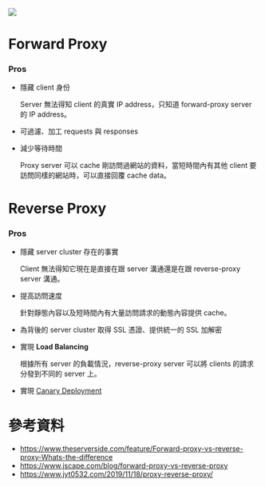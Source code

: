 ![](<https://raw.githubusercontent.com/Jamison-Chen/KM-software/master/img/forward -proxy-vs-reverse-proxy.jpg>)

# Forward Proxy

### Pros

- 隱藏 client 身份

    Server 無法得知 client 的真實 IP address，只知道 forward-proxy server 的 IP address。

- 可過濾、加工 requests 與 responses

- 減少等待時間

    Proxy server 可以 cache 剛訪問過網站的資料，當短時間內有其他 client 要訪問同樣的網站時，可以直接回覆 cache data。

# Reverse Proxy

### Pros

- 隱藏 server cluster 存在的事實

    Client 無法得知它現在是直接在跟 server 溝通還是在跟 reverse-proxy server 溝通。

- 提高訪問速度

    針對靜態內容以及短時間內有大量訪問請求的動態內容提供 cache。

- 為背後的 server cluster 取得 SSL 憑證、提供統一的 SSL 加解密

- 實現 **Load Balancing**

    根據所有 server 的負載情況，reverse-proxy server 可以將 clients 的請求分發到不同的 server 上。

- 實現 [Canary Deployment](</System Design/Canary Deployment.md>)

# 參考資料

- <https://www.theserverside.com/feature/Forward-proxy-vs-reverse-proxy-Whats-the-difference>
- <https://www.jscape.com/blog/forward-proxy-vs-reverse-proxy>
- <https://www.jyt0532.com/2019/11/18/proxy-reverse-proxy/>
